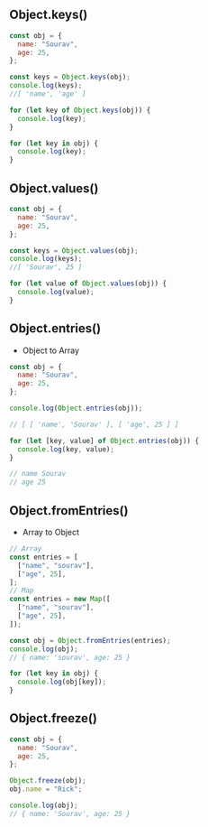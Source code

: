 ## Object.keys()

```js
const obj = {
  name: "Sourav",
  age: 25,
};

const keys = Object.keys(obj);
console.log(keys);
//[ 'name', 'age' ]

for (let key of Object.keys(obj)) {
  console.log(key);
}

for (let key in obj) {
  console.log(key);
}
```

## Object.values()

```js
const obj = {
  name: "Sourav",
  age: 25,
};

const keys = Object.values(obj);
console.log(keys);
//[ 'Sourav', 25 ]

for (let value of Object.values(obj)) {
  console.log(value);
}
```

## Object.entries()

- Object to Array

```js
const obj = {
  name: "Sourav",
  age: 25,
};

console.log(Object.entries(obj));

// [ [ 'name', 'Sourav' ], [ 'age', 25 ] ]

for (let [key, value] of Object.entries(obj)) {
  console.log(key, value);
}

// name Sourav
// age 25
```

## Object.fromEntries()

- Array to Object

```js
// Array
const entries = [
  ["name", "sourav"],
  ["age", 25],
];
// Map
const entries = new Map([
  ["name", "sourav"],
  ["age", 25],
]);

const obj = Object.fromEntries(entries);
console.log(obj);
// { name: 'sourav', age: 25 }

for (let key in obj) {
  console.log(obj[key]);
}
```

## Object.freeze()

```js
const obj = {
  name: "Sourav",
  age: 25,
};

Object.freeze(obj);
obj.name = "Rick";

console.log(obj);
// { name: 'Sourav', age: 25 }
```
